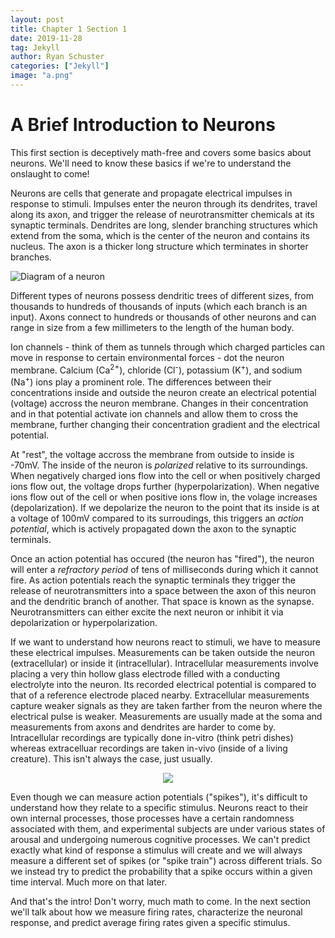 ```yaml
---
layout: post
title: Chapter 1 Section 1
date: 2019-11-28
tag: Jekyll
author: Ryan Schuster
categories: ["Jekyll"]
image: "a.png"
---
```


# A Brief Introduction to Neurons
This first section is deceptively math-free and covers some basics about neurons. We'll need to know these basics if we're to understand the onslaught to come!

Neurons are cells that generate and propagate electrical impulses in response to stimuli. Impulses enter the neuron through its dendrites, travel along its axon, and trigger the release of neurotransmitter chemicals at its synaptic terminals. Dendrites are long, slender branching structures which extend from the soma, which is the center of the neuron and contains its nucleus. The axon is a thicker long structure which terminates in shorter branches.

![Diagram of a neuron](https://upload.wikimedia.org/wikipedia/commons/1/10/Blausen_0657_MultipolarNeuron.png)

Different types of neurons possess dendritic trees of different sizes, from thousands to hundreds of thousands of inputs (which each branch is an input). Axons connect to hundreds or thousands of other neurons and can range in size from a few millimeters to the length of the human body. 

Ion channels - think of them as tunnels through which charged particles can move in response to certain environmental forces - dot the neuron membrane. Calcium (Ca<sup>2+</sup>), chloride (Cl<sup>-</sup>), potassium (K<sup>+</sup>), and sodium (Na<sup>+</sup>) ions play a prominent role. The differences between their concentrations inside and outside the neuron create an electrical potential (voltage) accross the neuron membrane. Changes in their concentration and in that potential activate ion channels and allow them to cross the membrane, further changing their concentration gradient and the electrical potential.

At "rest", the voltage accross the membrane from outside to inside is -70mV. The inside of the neuron is _polarized_ relative to its surroundings. When negatively charged ions flow into the cell or when positively charged ions flow out, the voltage drops further (hyperpolarization). When negative ions flow out of the cell or when positive ions flow in, the volage increases (depolarization). If we depolarize the neuron to the point that its inside is at a voltage of 100mV compared to its surroudings, this triggers an _action potential_, which is actively propagated down the axon to the synaptic terminals.

Once an action potential has occured (the neuron has "fired"), the neuron will enter a _refractory period_ of tens of milliseconds during which it cannot fire. As action potentials reach the synaptic terminals they trigger the release of neurotransmitters into a space between the axon of this neuron and the dendritic branch of another. That space is known as the synapse. Neurotransmitters can either excite the next neuron or inhibit it via depolarization or hyperpolarization.

If we want to understand how neurons react to stimuli, we have to measure these electrical impulses. Measurements can be taken outside the neuron (extracellular) or inside it (intracellular). Intracellular measurements involve placing a very thin hollow glass electrode filled with a conducting electrolyte into the neuron. Its recorded electrical potential is compared to that of a reference electrode placed nearby. Extracellular measurements capture weaker signals as they are taken farther from the neuron where the electrical pulse is weaker. Measurements are usually made at the soma and measurements from axons and dendrites are harder to come by. Intracellular recordings are typically done in-vitro (think petri dishes) whereas extracelluar recordings are taken in-vivo (inside of a living creature). This isn't always the case, just usually.

<center>
  <img src="https://neuronaldynamics.epfl.ch/online/x179.png" />
</center>

Even though we can measure action potentials ("spikes"), it's difficult to understand how they relate to a specific stimulus. Neurons react to their own internal processes, those processes have a certain randomness associated with them, and experimental subjects are under various states of arousal and undergoing numerous cognitive processes. We can't predict exactly what kind of response a stimulus will create and we will always measure a different set of spikes (or "spike train") across different trials. So we instead try to predict the probability that a spike occurs within a given time interval. Much more on that later.

And that's the intro! Don't worry, much math to come. In the next section we'll talk about how we measure firing rates, characterize the neuronal response, and predict average firing rates given a specific stimulus.
